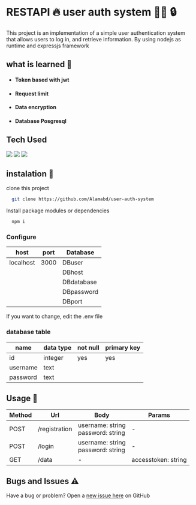 # RESTAPI 🔥 user auth system 🧑‍🦰 🔒

This project is an implementation of a simple user authentication system that allows users to log in, and retrieve information. By using nodejs as runtime and expressjs framework

## what is learned :book: 

- #### Token based with jwt
- #### Request limit
- #### Data encryption
- #### Database Posgresql


## Tech Used

<image src="https://img.shields.io/badge/node.js-6DA55F?style=for-the-badge&logo=node.js&logoColor=white" />
<image src="https://img.shields.io/badge/JavaScript-323330?style=for-the-badge&logo=javascript&logoColor=F7DF1E" />
<image src="https://img.shields.io/badge/postgres-%23316192.svg?style=for-the-badge&logo=postgresql&logoColor=white" />

## instalation 🚀

clone this project
``` bash
  git clone https://github.com/Alamabd/user-auth-system
```

Install package modules or dependencies
```bash
  npm i
```

### Configure
| host      | port   | Database|
|-----------|--------|---------|
| localhost | 3000   | DBuser|
|||DBhost|
|||DBdatabase|
|||DBpassword|
|||DBport|

If you want to change, edit the .env file

### database table
| name | data type | not null | primary key |
|--- | --- | --- | --- |
| id | integer | yes | yes |
| username | text | | |
| password | text | | |

## Usage 📝

| Method| Url| Body | Params |
|---|---|---|---|
| POST | /registration | username: string <br/> password: string | - |
| POST | /login | username: string <br/> password: string | - |
| GET | /data | - | accesstoken: string |


## Bugs and Issues ⚠️

Have a bug or problem? Open a [new issue here](https://github.com/Alamabd/user-auth-system/issues) on GitHub
